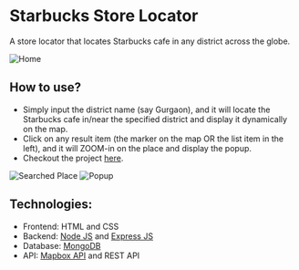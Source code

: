 # Starbucks Store Locator
A store locator that locates Starbucks cafe in any district across the globe.

![Home](https://i.ibb.co/Q9HRsq5/Store-locator-home.png)

## How to use?
- Simply input the district name (say Gurgaon), and it will locate the Starbucks cafe in/near the specified district and display it dynamically on the map.
- Click on any result item (the marker on the map OR the list item in the left), and it will ZOOM-in on the place and display the popup. 
- Checkout the project [here](https://varunvj1.github.io/Starbucks-Store-Locator/).


![Searched Place](https://i.ibb.co/KX4fyRD/Store-locator-search.png)
![Popup](https://i.ibb.co/HxFygnz/Store-locator-popup.png)

## Technologies: 
- Frontend: HTML and CSS
- Backend: [Node JS](https://nodejs.org/en/docs/) and [Express JS](https://expressjs.com/)
- Database: [MongoDB](https://www.mongodb.com/cloud/atlas/lp/try2-in?utm_source=google&utm_campaign=gs_apac_india_search_core_brand_atlas_desktop&utm_term=mongo%20db&utm_medium=cpc_paid_search&utm_ad=e&utm_ad_campaign_id=12212624347&gclid=Cj0KCQjw0K-HBhDDARIsAFJ6UGjufc-6X_SBbs0EB0wDtAcUwaRgFwaLOHGC0-xNygT8rTdvGrxsUfkaAjJ4EALw_wcB)
- API: [Mapbox API](https://www.mapbox.com/) and REST API
